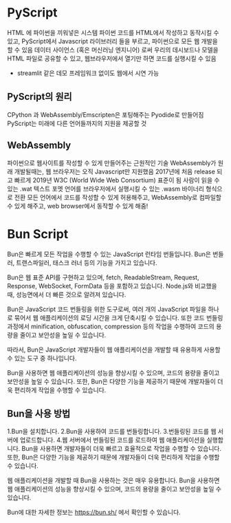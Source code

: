 # PyScript
HTML 에 파이썬을 끼워넣은 시스템
파이썬 코드를 HTML에서 작성하고 동작시킬 수 있고, PyScript에서 Javascript 라이브러리 들을 부르고, 파이썬으로 모든 웹 개발을 할 수 있음
데이터 사이언스 (혹은 머신러닝 엔지니어) 로써 우리의 데시보드나 모델을 HTML 파일로 공유할 수 있고, 웹브라우저에서 열기만 하면 코드를 실행시킬 수 있음
- streamlit 같은 데모 프레임워크 없이도 웹에서 시연 가능
## PyScript의 원리
CPython 과 WebAssembly/Emscripten은 포팅해주는 Pyodide로 만들어짐
PyScript는 미래에 다른 언어들까지의 지원을 제공할 것
## WebAssembly
파이썬으로 웹사이트를 작성할 수 있게 만들어주는 근원적인 기술
WebAssembly가 원래 개발될때는, 웹 브라우저는 오직 Javascript만 지원했음
2017년에 처음 release 되고 빠르게 2019년 W3C (World Wide Web Consortium) 표준이 됨
사람이 읽을 수 있는 .wat 텍스트 포멧 언어를 브라우저에서 실행시킬 수 있는 .wasm 바이너리 형식으로 전환
모든 언어에서 코드를 작성할 수 있게 허용해주고, WebAssembly로 컴파일할 수 있게 해주고, web browser에서 동작할 수 있게 해줌!

# Bun Script

Bun은 빠르게 모든 작업을 수행할 수 있는 JavaScript 런타임 번들입니다. Bun은 번들러, 트랜스파일러, 태스크 러너 등의 기능을 가지고 있습니다.

Bun은 웹 표준 API를 구현하고 있으며, fetch, ReadableStream, Request, Response, WebSocket, FormData 등을 포함하고 있습니다. Node.js와 비교했을 때, 성능면에서 더 빠른 것으로 알려져 있습니다.

Bun은 JavaScript 코드 번들링을 위한 도구로써, 여러 개의 JavaScript 파일을 하나로 묶어서 웹 애플리케이션의 로딩 시간을 크게 단축시킬 수 있습니다. 또한 코드 번들링 과정에서 minification, obfuscation, compression 등의 작업을 수행하여 코드의 용량을 줄이고 보안성을 높일 수 있습니다.

따라서, Bun은 JavaScript 개발자들이 웹 애플리케이션을 개발할 때 유용하게 사용할 수 있는 도구 중 하나입니다. 

Bun을 사용하면 웹 애플리케이션의 성능을 향상시킬 수 있으며, 코드의 용량을 줄이고 보안성을 높일 수 있습니다. 또한, Bun은 다양한 기능을 제공하기 때문에 개발자들이 더욱 편리하게 작업을 수행할 수 있습니다.

## Bun을 사용 방법

1.Bun을 설치합니다.
2.Bun을 사용하여 코드를 번들링합니다.
3.번들링된 코드를 웹 서버에 업로드합니다.
4.웹 서버에서 번들링된 코드를 로드하여 웹 애플리케이션을 실행합니다.
Bun을 사용하면 개발자들이 더욱 빠르고 효율적으로 작업을 수행할 수 있습니다. 또한, Bun은 다양한 기능을 제공하기 때문에 개발자들이 더욱 편리하게 작업을 수행할 수 있습니다.

웹 애플리케이션을 개발할 때 Bun을 사용하는 것은 매우 유용합니다. Bun을 사용하면 웹 애플리케이션의 성능을 향상시킬 수 있으며, 코드의 용량을 줄이고 보안성을 높일 수 있습니다.

Bun에 대한 자세한 정보는 https://bun.sh/ 에서 확인할 수 있습니다.
